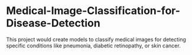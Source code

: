 # Medical-Image-Classification-for-Disease-Detection
This project would create models to classify medical images for detecting specific conditions like pneumonia, diabetic retinopathy, or skin cancer.
